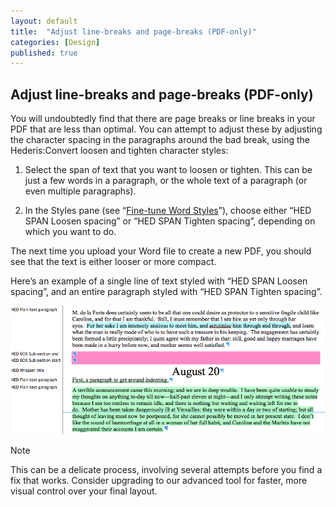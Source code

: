 ```yaml
---
layout: default
title:  "Adjust line-breaks and page-breaks (PDF-only)"
categories: [Design]
published: true
---
```


<section data-type="chapter" class="hsecchapter" data-hederis-type="hsecchapter" id="pQhT5IBRU"><h1 data-hederis-type="hblkchaptitle" class="hblkchaptitle" id="pDgXClNYW">Adjust line-breaks and page-breaks (PDF-only)</h1>
    <p class="hblkp" data-hederis-type="hblkp" id="pjsK0BlzE">You will undoubtedly find that there are page breaks or line breaks in your PDF that are less than optimal. You can attempt to adjust these by adjusting the character spacing in the paragraphs around the bad break, using the Hederis:Convert loosen and tighten character styles:</p>
    <ol class="hwprnum-liststart" data-hederis-type="hwprnum-liststart" id="pHAjdujuS"><li class="hblkoli" data-hederis-type="hblkoli" id="lidDg0viR9"><p class="hblkoli" data-hederis-type="hblkoli" id="pT8YOx5Pt">Select the span of text that you want to loosen or tighten. This can be just a few words in a paragraph, or the whole text of a paragraph (or even multiple paragraphs). </p></li>
    <li class="hblkoli" data-hederis-type="hblkoli" id="limvAPfY4t"><p class="hblkoli" data-hederis-type="hblkoli" id="pWLAJAn4t">In the Styles pane (see &#8220;<a href="{% post_url 2019-03-03-13-Fine-tuneWordStyles %}" id="pk48hEohI"><span class="Hyperlink" id="p4lM3NoCP">Fine-tune Word Styles</span></a>&#8221;), choose either &#8220;HED SPAN Loosen spacing&#8221; or &#8220;HED SPAN Tighten spacing&#8221;, depending on which you want to do.</p></li>
    </ol>
    <p class="hblkp" data-hederis-type="hblkp" id="pQArZ79yW">The next time you upload your Word file to create a new PDF, you should see that the text is either looser or more compact.</p>
    <p class="hblkp" data-hederis-type="hblkp" id="pmTUxQ2gR">Here&#8217;s an example of a single line of text styled with &#8220;HED SPAN Loosen spacing&#8221;, and an entire paragraph styled with &#8220;HED SPAN Tighten spacing&#8221;.</p>
    <img data-hederis-type="hblkimg" class="hblkimg" id="pULJfIEgR" src="/images/loosetight1.png"/>
    <aside class="hwprbox box" data-hederis-type="hwprboxstart" id="pUZnnS4PH" data-type="sidebar"><p class="hblktype" data-hederis-type="hblktype" id="pSrSmpCZW">Note</p>
    <p class="hblkp" data-hederis-type="hblkp" id="pE0lOoj8u">This can be a delicate process, involving several attempts before you find a fix that works. Consider upgrading to our advanced tool for faster, more visual control over your final layout.</p>
    </aside>
    </section>
    